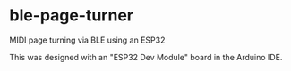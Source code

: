 # ble-page-turner
MIDI page turning via BLE using an ESP32

This was designed with an "ESP32 Dev Module" board in the Arduino IDE.